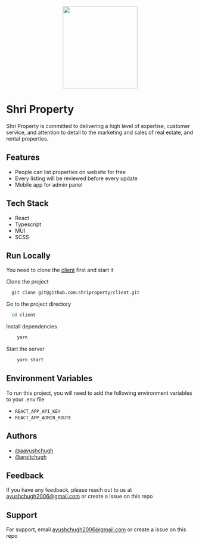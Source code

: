 <div align="center">
<img src="https://shriproperty.com/images/logo/logo.png" align="center" height="220" width="200" />
</div>

# Shri Property

Shri Property is committed to delivering a high level of expertise, customer service, and attention to detail to the marketing and sales of real estate, and rental properties.

## Features

-   People can list properties on website for free
-   Every listing will be reviewed before every update
-   Mobile app for admin panel

## Tech Stack

-   React
-   Typescript
-   MUI
-   SCSS

## Run Locally

You need to clone the [client](https://github.com/shriproperty/client) first and start it

Clone the project

```bash
  git clone git@github.com:shriproperty/client.git
```

Go to the project directory

```bash
  cd client
```

Install dependencies

```bash
    yarn
```

Start the server

```bash
    yarn start
```

## Environment Variables

To run this project, you will need to add the following environment variables to your .env file

-   `REACT_APP_API_KEY`
-   `REACT_APP_ADMIN_ROUTE`

## Authors

-   [@aayushchugh](https://www.github.com/aayushchugh)
-   [@arpitchugh](https://www.github.com/arpitchugh)

## Feedback

If you have any feedback, please reach out to us at ayushchugh2006@gmail.com
or create a issue on this repo

## Support

For support, email ayushchugh2006@gmail.com or create a issue on this repo
